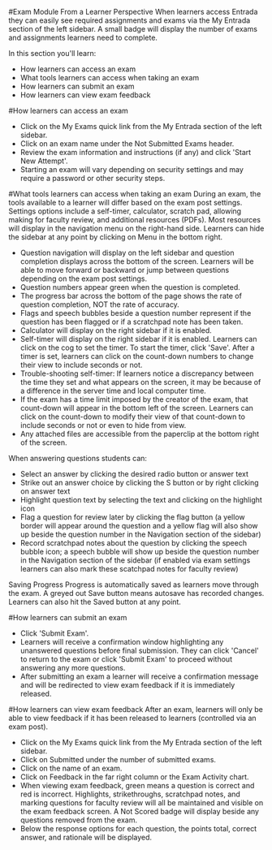 #Exam Module From a Learner Perspective
When learners access Entrada they can easily see required assignments and exams via the My Entrada section of the left sidebar.  A small badge will display the number of exams and assignments learners need to complete.

In this section you'll learn:
* How learners can access an exam
* What tools learners can access when taking an exam
* How learners can submit an exam
* How learners can view exam feedback

#How learners can access an exam
* Click on the My Exams quick link from the My Entrada section of the left sidebar.
* Click on an exam name under the Not Submitted Exams header.
* Review the exam information and instructions (if any) and click 'Start New Attempt'.
* Starting an exam will vary depending on security settings and may require a password or other security steps.

#What tools learners can access when taking an exam
During an exam, the tools available to a learner will differ based on the exam post settings.  Settings options include a self-timer, calculator, scratch pad, allowing making for faculty review, and additional resources (PDFs).  Most resources will display in the navigation menu on the right-hand side. Learners can hide the sidebar at any point by clicking on Menu in the bottom right.
* Question navigation will display on the left sidebar and question completion displays across the bottom of the screen.  Learners will be able to move forward or backward or jump between questions depending on the exam post settings.
* Question numbers appear green when the question is completed.
* The progress bar across the bottom of the page shows the rate of question completion, NOT the rate of accuracy.  
* Flags and speech bubbles beside a question number represent if the question has been flagged or if a scratchpad note has been taken.
* Calculator will display on the right sidebar if it is enabled.
* Self-timer will display on the right sidebar if it is enabled.  Learners can click on the cog to set the timer.  To start the timer, click 'Save'. After a timer is set, learners can click on the count-down numbers to change their view to include seconds or not.
* Trouble-shooting self-timer: If learners notice a discrepancy between the time they set and what appears on the screen, it may be because of a difference in the server time and local computer time.
* If the exam has a time limit imposed by the creator of the exam, that count-down will appear in the bottom left of the screen.  Learners can click on the count-down to modify their view of that count-down to include seconds or not or even to hide from view.
* Any attached files are accessible from the paperclip at the bottom right of the screen.

When answering questions students can:
* Select an answer by clicking the desired radio button or answer text
* Strike out an answer choice by clicking the S button or by right clicking on answer text
* Highlight question text by selecting the text and clicking on the highlight icon
* Flag a question for review later by clicking the flag button (a yellow border will appear around the question and a yellow flag will also show up beside the question number in the Navigation section of the sidebar)
* Record scratchpad notes about the question by clicking the speech bubble icon; a speech bubble will show up beside the question number in the Navigation section of the sidebar (if enabled via exam settings learners can also mark these scatchpad notes for faculty review)

Saving Progress
Progress is automatically saved as learners move through the exam.  A greyed out Save button means autosave has recorded changes.  Learners can also hit the Saved button at any point.

#How learners can submit an exam
* Click 'Submit Exam'.
* Learners will receive a confirmation window highlighting any unanswered questions before final submission.  They can click 'Cancel' to return to the exam or click 'Submit Exam' to proceed without answering any more questions.
* After submitting an exam a learner will receive a confirmation message and will be redirected to view exam feedback if it is immediately released.

#How learners can view exam feedback
After an exam, learners will only be able to view feedback if it has been released to learners (controlled via an exam post).
* Click on the My Exams quick link from the My Entrada section of the left sidebar.
* Click on Submitted under the number of submitted exams.
* Click on the name of an exam.
* Click on Feedback in the far right column or the Exam Activity chart.
* When viewing exam feedback, green means a question is correct and red is incorrect.  Highlights, strikethroughs, scratchpad notes, and marking questions for faculty review will all be maintained and visible on the exam feedback screen.  A Not Scored badge will display beside any questions removed from the exam.
* Below the response options for each question, the points total, correct answer, and rationale will be displayed.
